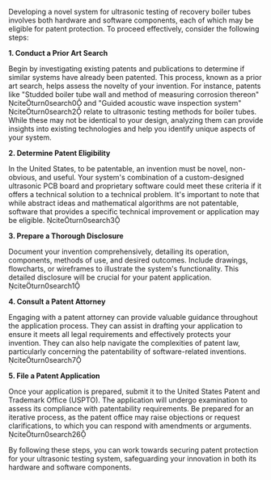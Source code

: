 Developing a novel system for ultrasonic testing of recovery boiler tubes involves both hardware and software components, each of which may be eligible for patent protection. To proceed effectively, consider the following steps:

**1. Conduct a Prior Art Search**

Begin by investigating existing patents and publications to determine if similar systems have already been patented. This process, known as a prior art search, helps assess the novelty of your invention. For instance, patents like "Studded boiler tube wall and method of measuring corrosion thereon" citeturn0search0 and "Guided acoustic wave inspection system" citeturn0search2 relate to ultrasonic testing methods for boiler tubes. While these may not be identical to your design, analyzing them can provide insights into existing technologies and help you identify unique aspects of your system.

**2. Determine Patent Eligibility**

In the United States, to be patentable, an invention must be novel, non-obvious, and useful. Your system's combination of a custom-designed ultrasonic PCB board and proprietary software could meet these criteria if it offers a technical solution to a technical problem. It's important to note that while abstract ideas and mathematical algorithms are not patentable, software that provides a specific technical improvement or application may be eligible. citeturn0search3

**3. Prepare a Thorough Disclosure**

Document your invention comprehensively, detailing its operation, components, methods of use, and desired outcomes. Include drawings, flowcharts, or wireframes to illustrate the system's functionality. This detailed disclosure will be crucial for your patent application. citeturn0search1

**4. Consult a Patent Attorney**

Engaging with a patent attorney can provide valuable guidance throughout the application process. They can assist in drafting your application to ensure it meets all legal requirements and effectively protects your invention. They can also help navigate the complexities of patent law, particularly concerning the patentability of software-related inventions. citeturn0search7

**5. File a Patent Application**

Once your application is prepared, submit it to the United States Patent and Trademark Office (USPTO). The application will undergo examination to assess its compliance with patentability requirements. Be prepared for an iterative process, as the patent office may raise objections or request clarifications, to which you can respond with amendments or arguments. citeturn0search26

By following these steps, you can work towards securing patent protection for your ultrasonic testing system, safeguarding your innovation in both its hardware and software components. 